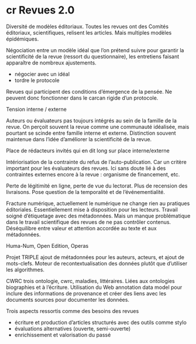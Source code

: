 # cr Revues 2.0

Diversité de modèles éditoriaux. Toutes les revues ont des Comités éditoriaux, scientifiques, relisent les articles. Mais multiples modèles épidémiques.

Négociation entre un modèle idéal que l’on prétend suivre pour garantir la scientificité de la revue (ressort du questionnaire), les entretiens faisant apparaître de nombreux ajustements.

- négocier avec un idéal
- tordre le protocole

Revues qui participent des conditions d’émergence de la pensée. Ne peuvent donc fonctionner dans le carcan rigide d’un protocole.

Tension interne / externe

Auteurs ou évaluateurs pas toujours intégrés au sein de la famille de la revue. On perçoit souvent la revue comme une communauté idéalisée, mais pourtant se scinde entre famille interne et externe. Distinction souvent maintenue dans l’idée d’améliorer la scientificité de la revue.

Place de rédacteurs invités qui en dit long sur place interne/externe

Intériorisation de la contrainte du refus de l’auto-publication. Car un critère important pour les évaluateurs des revues. Ici sans doute lié à des contraintes externes encore à la revue : organisme de financement, etc.

Perte de légitimité en ligne, perte de vue du lectorat. Plus de recension des livraisons. Pose question de la temporalité et de l’événementialité.

Fracture numérique, actuellement le numérique ne change rien au pratiques éditoriales. Essentiellement mise à disposition pour les lecteurs. Travail soigné d’étiquetage avec des métadonnées. Mais un manque problématique dans le travail scientifique des revues de ne pas contrôler contenus. Déséquilibre entre valeur et attention accordée au texte et aux métadonnées.



Huma-Num, Open Edition, Operas

Projet TRIPLE ajout de métadonnées pour les auteurs, acteurs, et ajout de mots-clefs. Moteur de recontextualisation des données plutôt que d’utiliser les algorithmes.

CWRC trois ontologie, cwrc, maladies, littéraires. Liées aux ontologies biographies et à l’écriture. Utilisation du Web annotation data model pour inclure des informations de provenance et créer des liens avec les documents sources pour documenter les données.



Trois aspects ressortis comme des besoins des revues

- écriture et production d’articles structurés avec des outils comme stylo
- évaluations alternatives (ouverte, semi-ouverte)
- enrichissement et valorisation du passé

